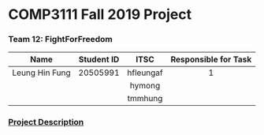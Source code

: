 # COMP3111 Fall 2019 Project

### Team 12: FightForFreedom

| Name | Student ID | ITSC | Responsible for Task |
|:----:|:----------:|:----:|:--------------------:|
| Leung Hin Fung | 20505991   | hfleungaf | 1 |
|  |  | hymong |  |
|  |  | tmmhung |  |

### [Project Description](https://github.com/khwang0/2019F-COMP3111/blob/master/readme.md)